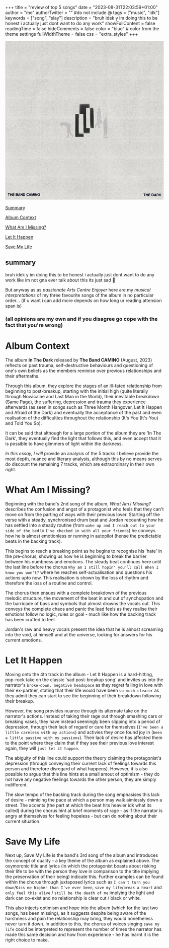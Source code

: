+++
title = "review of top 5 songs"
date = "2023-08-31T22:03:59+01:00"
author = "me"
authorTwitter = "" #do not include @
tags = ["music", "idk"]
keywords = ["song", "slay"]
description = "bruh idek y im doing this to be honest i actually just dont want to do any work"
showFullContent = false
readingTime = false
hideComments = false
color = "blue" # color from the theme settings
fullWidthTheme = false
css = "extra_styles"
+++

![cover](/static/img/album-cover.jpg)

[Summary](#summary)


[Album Context](#album-context)


[What Am I Missing?](#what-am-i-missing)


[Let It Happen](#let-it-happen)


[Save My Life](#save-my-life)



## summary

bruh idek y im doing this to be honest i actually just dont want to do any work like im not gna ever talk about this its just sad 🫥
<br/>

But anyway as as *passionate Arts Centre Enjoyer* here are my *musical interpretations* of my three  favourite songs of the album in no particular order... (if u want i can add more depends on how long ur reading attension span is)

### (all opinions are my own and if you disagree go cope with the fact that you're wrong)

# Album Context

The album **In The Dark** released by **The Band CAMINO** (August, 2023) reflects on past trauma, self-destructive behaviours and questioning of one's own beliefs as the members reminise over previous relationships and their aftermaths.

Through this album, they explore the stages of an ill-fated relationship from beginning to post-breakup, starting with
the initial high (quite literally through Novacaine and Last Man in the World), their inevitable breakdown (Same Page), the suffering, depression
and trauma they experience afterwards (as seen in songs such as Three Month Hangover, Let It Happen and Afraid of the Dark) and eventually the acceptance of the past and even realisation of the difficulties throughout the relationship (It's You (It's You) and Told You So). 

It can be said that although for a large portion of the album they are 'In The Dark', they eventually find the light that follows this, and even
accept that it is possible to have glimmers of light within the darkness.

*In this essay, I will* provide an analysis of the 5 tracks I believe provide the most depth, nuance and literary analysis, although this by no means serves do discount the remaining 7 tracks, which are extraordinary in their own right.


# What Am I Missing?

Beginning with the band's 2nd song of the album, *What Am I Missing?* describes the confusion and angst of a protagonist who feels that they
can't move on from the parting of ways with their previous lover. Starting off the verse with a steady, synchronised drum beat and Jordan recounting how he has settled into a steady routine (from `wake up and I reach out to your side of the bed` to `I've checked in with all your friends`) he conveys how he is almost emotionless or running in autopilot (hense the predictable beats in the backing track).

This begins to reach a breaking point as he begins to recognise his 'hate' in the pre-chorus, showing us how he is beginning to break the barrier between his numbness and emotions. The steady beat continues here until the last line before the chorus `Why am I still hopin' you'll call When I know you won't?` where he reaches self-actualisation and questions his actions upto now. This realisation is shown by the loss of rhythm and therefore the loss of a routine and control.

The chorus then ensues with a complete breakdown of the previous melodic structure, the movement of the beat in and out of synchopation and the barricade of bass and symbols that almost drowns the vocals out. This conveys the complete chaos and panic the lead feels as they realise their emotions follow no logic, rules or goal - much like how the backing track has been crafted to feel.

Jordan's raw and heavy vocals present the idea that he is almost screaming into the void, at himself and at the universe, looking for answers for his current emotions.


# Let It Happen

Moving onto the 4th track in the album - Let It Happen is a hard-hitting, pop-rock take on the classic 'sad post-breakup song' and invites us into the narrator's `broke-down, negative headspace` as they regret falling in love with their ex-partner, stating that their life would have been `so much clearer` as they admit they can start to see the beginning of their breakdown following their breakup.

However, the song provides nuance through its alternate take on the narrator's actions. Instead of taking their rage out through smashing cars or breaking vases, they have instead seemingly been slipping into a period of depression, through their lack of regard or care for themselves (`I've been a little careless with my actions`) and activies they once found joy in (`been a little passive with my passions`). Their lack of desire has affected them to the point where they claim that if they see their previous love interest again, they will `just let it happen`.

The abiguity of this line could support the theory claiming the protagonist's depression (through conveying their current lack of feelings towards this person and therefore disregard of what happens). However, it is also possible to argue that this line hints at a small amout of optimism - they do not have any negative feelings towards the other person, they are simply indifferent.

The slow tempo of the backing track during the song emphasises this lack of desire - mimicing the pace at which a person may walk aimlessly down a street. The accents (the part at which the beat hits heavier idk what its called) during the chorus hint at brief moments of rage - as if the narrator is angry at themselves for feeling hopeless - but can do nothing about their current situation.

 
 # Save My Life 

 Next up, Save My Life is the band's 3rd song of the album and introduces the concept of duality - a key theme of the album as explained above. The oxymoronic title and lyrics (in which the protagonist boasts about risking their life to be with the person they love in comparison to the title implying the preservation of their being) indicate this. Further examples can be found within the chorus through juxtaposed lyrics such as `I can't turn you down`/`Kiss me higher than I've ever been`, 
 `save my life`/`break a heart` and `only feel this alive` / `still be the death of me` implying the light and dark can co-exist and no relationship is clear cut / black or white.

 This also injects optimism and hope into the album (which for the last two songs, has been missing), as it suggests despite being aware of the harshness and pain the relationship may bring, they would nonetheless never turn it down. In addition to this, the chorus of voices singing `save my life` could be interpreted to represent the number of times the narrator has made this same decision and how from experience - he has learnt it is the right choice to make.